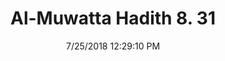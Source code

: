 ---
title        : "Al-Muwatta Hadith 8. 31"
date         : 7/25/2018 12:29:10 PM
draft        : false
type         : "hadith"
layout       : "hadith"
BookCode     : "AMH"
VolumeNumber : "8"
HadithNumber : "31"
categories  :  ["Prayer, Congregation - Permission to Pray in One Garment"]
---